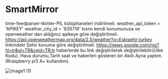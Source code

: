 # SmartMirror
time-feedparser-tkinter-PIL kütüphaneleri indirilmeli.
weather_api_token = 'APIKEY'
weather_city_id = '826716' kısmı kendi konumunuza ve openweather dan aldığınız apikeye göre değiştirilmeli.
https://api.openweathermap.org/data/2.5/weather?q=Eskişehir,turkey linkindeki Şehir konuma göre değiştirilmeli.
https://news.google.com/rss?hl=tr&gl=TR&ceid=TR:tr haberlerde bu link değiştirilerek değiştirilebilir(Ülke Kodu).
Hava durumu,Tarih saat ve haberleri gösteren bir Akıllı Ayna yaptım.(Rraspberry pi3 A+ kullandım).

![image1 (1)](https://user-images.githubusercontent.com/26454080/86534177-f58e9200-bede-11ea-89fb-4fe8dec5cbc5.png)
